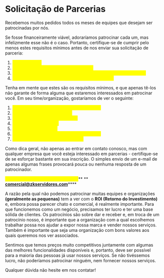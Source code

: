 # Solicitação de Parcerias

Recebemos muitos pedidos todos os meses de equipes que desejam ser patrocinadas por nós.&#x20;

Se fosse financeiramente viável, adoraríamos patrocinar cada um, mas infelizmente esse não é o caso. Portanto, certifique-se de cumprir pelo menos estes requisitos mínimos antes de nos enviar sua solicitação de parceria:

1. <mark style="color:yellow;">**Tenha um site**</mark>
2. <mark style="color:yellow;">**Tenha uma presença nas redes sociais**</mark>
3. <mark style="color:yellow;">**Tenha ambições e um plano sobre como cumprir suas ambições**</mark>
4. <mark style="color:yellow;">**...E o mais importante, tenha paixão por esports!**</mark>

Tenha em mente que estes são os requisitos mínimos, e que apenas tê-los não garante de forma alguma que estaremos interessados ​​em patrocinar você. Em seu time/organização, gostaríamos de ver o seguinte:

1. <mark style="color:yellow;">**Apresentação de sua equipe e sua história**</mark>
2. <mark style="color:yellow;">**Apresentação da sua gestão**</mark>
3. <mark style="color:yellow;">**Apresentação de suas divisões**</mark>
4. <mark style="color:yellow;">**Conquistas anteriores**</mark>
5. <mark style="color:yellow;">**Objetivos e ambições**</mark>
6. <mark style="color:yellow;">**O que você está procurando obter de nós?**</mark>
7. <mark style="color:yellow;">**O que você nos oferece em troca?**</mark>

Como dica geral, não apenas ao entrar em contato conosco, mas com qualquer empresa que você esteja interessado em parcerias - certifique-se de se esforçar bastante em sua inscrição. O simples envio de um e-mail de apenas algumas frases provocará pouca ou nenhuma resposta de um patrocinador.

<mark style="color:yellow;">**Envie sua inscrição por e-mail para**</mark>** ** [**comercial@zkservidores.com**](mailto:comercial@zkservidores.com)****

A razão pela qual não podemos patrocinar muitas equipes e organizações **(geralmente as pequenas)** tem a ver com o **ROI (Retorno do Investimento)** e, embora possa parecer chato e comercial, é realmente importante. Para que funcionemos como um negócio, precisamos ter lucro e ter uma base sólida de clientes. Os patrocínios são sobre dar e receber e, em troca de um patrocínio nosso, é importante que a organização com a qual escolhemos trabalhar possa nos ajudar a expor nossa marca e vender nossos serviços. Também é importante que seja uma organização com bons valores aos quais queremos nos ver associados.

Sentimos que temos preços muito competitivos juntamente com algumas das melhores funcionalidades disponíveis e, portanto, deve ser possível para a maioria das pessoas já usar nossos serviços. Se não tivéssemos lucro, não poderíamos patrocinar ninguém, nem fornecer nossos serviços.

Qualquer dúvida não hesite em nos contatar!
